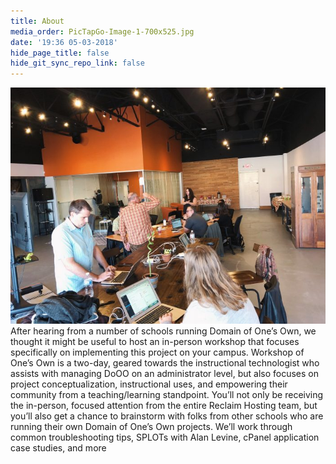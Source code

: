 ```yaml
---
title: About
media_order: PicTapGo-Image-1-700x525.jpg
date: '19:36 05-03-2018'
hide_page_title: false
hide_git_sync_repo_link: false
---
```


![](PicTapGo-Image-1-700x525.jpg)
After hearing from a number of schools running Domain of One’s Own, we thought it might be useful to host an in-person workshop that focuses specifically on implementing this project on your campus. Workshop of One’s Own is a two-day, geared towards the instructional technologist who assists with managing DoOO on an administrator level, but also focuses on project conceptualization, instructional uses, and empowering their community from a teaching/learning standpoint. You’ll not only be receiving the in-person, focused attention from the entire Reclaim Hosting team, but you’ll also get a chance to brainstorm with folks from other schools who are running their own Domain of One’s Own projects. We’ll work through common troubleshooting tips, SPLOTs with Alan Levine, cPanel application case studies, and more